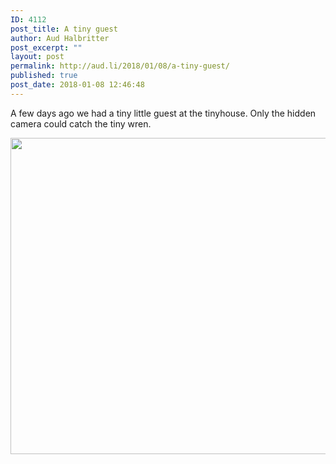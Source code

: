 ```yaml
---
ID: 4112
post_title: A tiny guest
author: Aud Halbritter
post_excerpt: ""
layout: post
permalink: http://aud.li/2018/01/08/a-tiny-guest/
published: true
post_date: 2018-01-08 12:46:48
---
```

A few days ago we had a tiny little guest at the tinyhouse. Only the hidden camera could catch the tiny wren.

<a href="http://aud.li/wp-content/uploads/2018/01/aud.png"><img class="alignnone size-large wp-image-4113" src="http://aud.li/wp-content/uploads/2018/01/aud-1024x576.png" alt="" width="900" height="506" /></a>